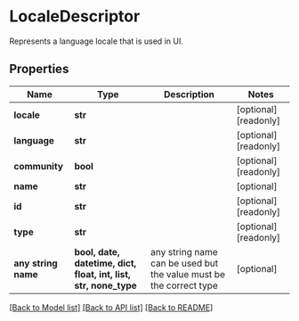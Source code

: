 # LocaleDescriptor

Represents a language locale that is used in UI.

## Properties
Name | Type | Description | Notes
------------ | ------------- | ------------- | -------------
**locale** | **str** |  | [optional] [readonly] 
**language** | **str** |  | [optional] [readonly] 
**community** | **bool** |  | [optional] [readonly] 
**name** | **str** |  | [optional] 
**id** | **str** |  | [optional] [readonly] 
**type** | **str** |  | [optional] [readonly] 
**any string name** | **bool, date, datetime, dict, float, int, list, str, none_type** | any string name can be used but the value must be the correct type | [optional]

[[Back to Model list]](../README.md#documentation-for-models) [[Back to API list]](../README.md#documentation-for-api-endpoints) [[Back to README]](../README.md)


